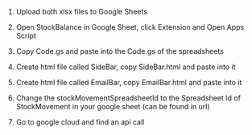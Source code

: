 1.  Upload both xlsx files to Google Sheets

2.  Open StockBalance in Google Sheet, click Extension and Open Apps Script

3.  Copy Code.gs and paste into the Code.gs of the spreadsheets

4.  Create html file called SideBar, copy SideBar.html and paste into it

5.  Create html file called EmailBar, copy EmailBar.html and paste into it

6.  Change the stockMovementSpreadsheetId to the Spreadsheet Id of StockMovement in your google sheet (can be found in url)

7.  Go to google cloud and find an api call
